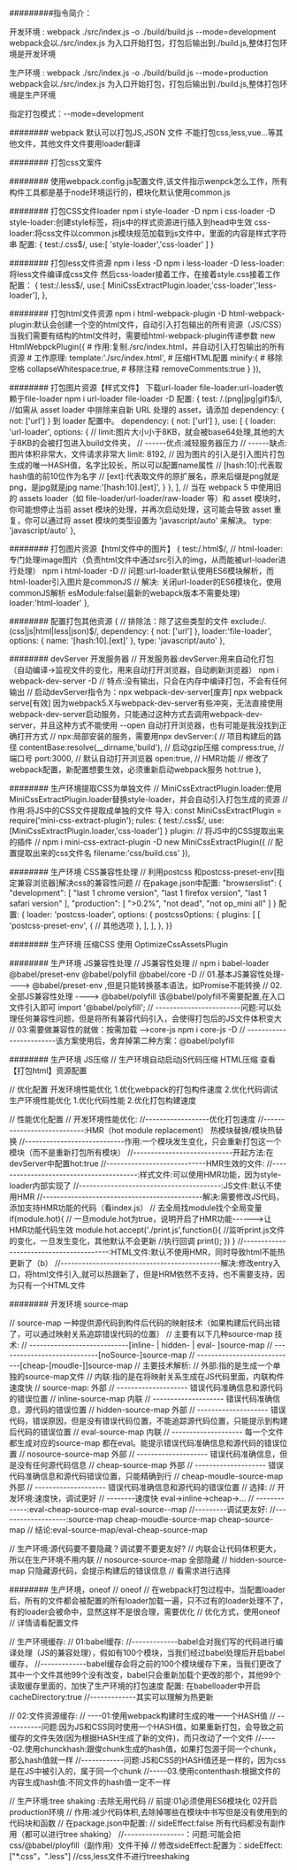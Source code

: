 #########指令简介：

开发环境 : webpack ./src/index.js -o ./build/build.js --mode=development
webpack会以./src/index.js 为入口开始打包，打包后输出到./build.js,整体打包环境是开发环境

生产环境 : webpack ./src/index.js -o ./build/build.js --mode=production
webpack会以./src/index.js 为入口开始打包，打包后输出到./build.js,整体打包环境是生产环境

指定打包模式：--mode=development


######## webpack 默认可以打包JS,JSON 文件 不能打包css,less,vue...等其他文件，其他文件文件要用loader翻译

######## 打包css文案件

######## 使用webpack.config.js配置文件,该文件指示wenpck怎么工作，所有构件工具都是基于node环境运行的，模块化默认使用common.js

######## 打包CSS文件loader  npm i style-loader -D  npm i css-loader -D
         style-loader:创建style标签，将js中的样式资源进行插入到head中生效
         css-loader:将css文件以common.js模块规范加载到js文件中，里面的内容是样式字符串
         配置:
    {
        test:/\.css$/,
        use:[
          'style-loader','css-loader'
        ]
    }

######## 打包less文件资源 npm i less -D  npm i less-loader -D
         less-loader:将less文件编译成css文件 然后css-loader接着工作，在接着style.css接着工作
         配置：
    {
        test:/\.less$/,
        use:[ MiniCssExtractPlugin.loader,'css-loader','less-loader'],
    },

######## 打包html文件资源 npm i html-webpack-plugin -D
         html-webpack-plugin:默认会创建一个空的html文件，自动引入打包输出的所有资源（JS/CSS）
         当我们需要有结构的html文件时，需要给html-webpack-plugin传递参数
        new HtmlWebpckPlugin({
            # 作用:复制./src/index.html，并自动引入打包输出的所有资源
            # 工作原理:
            template:'./src/index.html',
            # 压缩HTML配置
            minify:{
              # 移除空格
              collapseWhitespace:true,
              # 移除注释
              removeComments:true
            }
        }),


######## 打包图片资源【样式文件】 下载url-loader file-loader:url-loader依赖于file-loader npm i url-loader file-loader -D
         配置:
      {
        test: /\.(png|jpg|gif)$/i,
        //如需从 asset loader 中排除来自新 URL 处理的 asset，请添加 dependency: { not: ['url'] } 到 loader 配置中。
        dependency: { not: ['url'] },
        use: [
          {
            loader: 'url-loader',
            options: {
              // limit:图片大小小于8KB，就会被base64处理,其他的大于8KB的会被打包进入build文件夹，
              // ------优点:减轻服务器压力
              // ------缺点:图片体积非常大，文件请求非常大
              limit: 8192,
              // 因为图片的引入是引入图片打包生成的唯一HASH值，名字比较长，所以可以配置name属性
              // [hash:10]:代表取hash值的前10位作为名字
              // [ext]:代表取文件的原扩展名，原来后缀是png就是png，是jpg就是jpg
              name:'[hash:10].[ext]',
            }
          },
        ],
        // 当在 webpack 5 中使用旧的 assets loader（如 file-loader/url-loader/raw-loader 等）和 asset 模块时，你可能想停止当前 asset 模块的处理，并再次启动处理，这可能会导致 asset 重复，你可以通过将 asset 模块的类型设置为 'javascript/auto' 来解决。
       type: 'javascript/auto'
      },

######## 打包图片资源【html文件中的图片】
      {
        test:/\.html$/,
        // html-loader:专门处理image图片（负责html文件中通过src引入的img，从而能被url-loader进行处理） npm i html-loader -D
        // 问题:url-loader默认使用ES6模块解析，而html-loader引入图片是commonJS
        // 解决: 关闭url-loader的ES6模块化，使用commonJS解析  esModule:false(最新的webapck版本不需要处理)
        loader:'html-loader'
      },

######## 配置打包其他资源
      {
        // 排除法：除了这些类型的文件
        exclude:/\.(css|js|html|less|json)$/,
        dependency: { not: ['url'] },
        loader:'file-loader',
        options: {
          name: '[hash:10].[ext]'
        },
        type: 'javascript/auto'
      },

######## devServer 开发服务器
    // 开发服务器:devServer:用来自动化打包（自动编译->监视文件的变化，用来自动打开浏览器，自动刷新浏览器） npm i webpack-dev-server -D
    // 特点:没有输出，只会在内存中编译打包，不会有任何输出
    // 启动devServer指令为：npx webpack-dev-server[废弃]   npx webpack serve[有效]
    因为webpack5.X与webpack-dev-server有些冲突，无法直接使用webpack-dev-server启动服务，只能通过这种方式去调用webpack-dev-server，并且这种方式不能使用 --open 自动打开浏览器，也有可能是我没找到正确打开方式
    // npx:局部安装的服务，需要用npx
    devServer:{
      // 项目构建后的路径
      contentBase:resolve(__dirname,'build'),
      // 启动gzip压缩
      compress:true,
      // 端口号
      port:3000,
      // 默认自动打开浏览器
      open:true,
      // HMR功能
      // 修改了webpack配置，新配置想要生效，必须重新启动webpack服务
      hot:true
    },

######## 生产环境提取CSS为单独文件
    // MiniCssExtractPlugin.loader:使用MiniCssExtractPlugin.loader替换style-loader，并会自动引入打包生成的资源
    // 作用:将JS中的CSS文件提取成单独的文件
    导入:
    const MiniCssExtractPlugin = require('mini-css-extract-plugin');
    rules:
    {
      test:/\.css$/,
      use:[MiniCssExtractPlugin.loader,'css-loader']
    }
    plugin:
    // 将JS中的CSS提取出来的插件
    // npm i mini-css-extract-plugin -D
    new MiniCssExtractPlugin({
      // 配置提取出来的css文件名
      filename:'css/build.css'
    }),

######## 生产环境 CSS兼容性处理
      // 利用postcss 和postcss-preset-env[指定兼容浏览器]解决css的兼容性问题
      // 在pakage.json中配置:
        "browserslist": {
          "development": [
          "last 1 chrome version",
          "last 1 firefox version",
          "last 1 safari version"
          ],
        "production": [
          ">0.2%",
          "not dead",
          "not op_mini all"
        ]
      }
      配置:
      {
        loader: 'postcss-loader',
        options: {
          postcssOptions: {
            plugins: [
              [
                'postcss-preset-env',
                {
                  // 其他选项
                },
              ],
            ],
          },
        }}

######## 生产环境 压缩CSS
        使用 OptimizeCssAssetsPlugin


######## 生产环境 JS兼容性处理
          // JS兼容性处理
          // npm i babel-loader @babel/preset-env @babel/polyfill @babel/core -D
          // 01.基本JS兼容性处理----> @babel/preset-env ,但是只能转换基本语法，如Promise不能转换
          // 02.全部JS兼容性处理 ----> @babel/polyfill  该@babel/polyfill不需要配置,在入口文件引入即可  import '@babel/polyfill';
          // ------------------------问题:可以处理任何兼容性问题，但是将所有兼容代码引入，会使得打包后的JS文件体积变大
          // 03:需要做兼容性的就做：按需加载  -->core-js npm i core-js -D
          // ------------------------该方案使用后，舍弃掉第二种方案：@babel/polyfill


######## 生产环境 JS压缩
         // 生产环境自动启动jS代码压缩
                 HTML压缩
          查看【打包html】资源配置




// 优化配置
开发环境性能优化  1.优化webpack的打包构件速度 2.优化代码调试
生产环境性能优化  1.优化代码性能  2.优化打包构建速度



  // 性能优化配置
  // 开发环境性能优化:
  //------------------优化打包速度
  //---------------------------:HMR（hot module replacement）   热模块替换/模块热替换
  //----------------------------作用:一个模块发生变化，只会重新打包这一个模块（而不是重新打包所有模块）
  //----------------------------开起方法:在devServer中配置hot:true
  //----------------------------HMR生效的文件:
  //----------------------------------------:样式文件:可以使用HMR功能，因为style-loader内部实现了
  //----------------------------------------:JS文件:默认不使用HMR
  //---------------------------------------------解决:需要修改JS代码，添加支持HMR功能的代码（看index.js）
                        // 去全局找module找个全局变量
                        if(module.hot){
                          // 一旦module.hot为true，说明开启了HMR功能------>让HMR功能代码生效
                          module.hot.accept('./print.js',function(){
                            //监听print.js文件的变化，一旦发生变化，其他默认不会更新
                            //执行回调
                            print();
                          })
                        }
  //----------------------------------------:HTML文件:默认不使用HMR，同时导致html不能热更新了（b）
  //---------------------------------------------解决:修改entry入口，将html文件引入,就可以热跟新了，但是HRM依然不支持，也不需要支持，因为只有一个HTML文件


######## 开发环境 source-map

 // source-map 一种提供源代码到构件后代码的映射技术（如果构建后代码出错了，可以通过映射关系追踪错误代码的位置）
  // 主要有以下几种source-map 技术:
  // ----------------------------[inline- | hidden- | eval- ]source-map
  // ----------------------------[noSource-]source-map
  // ----------------------------[cheap-[moudle-]]source-map
  // 主要技术解析:
  // 外部:指的是生成一个单独的source-map文件
  // 内联:指的是在将映射关系生成在JS代码里面，内联构件速度快
  // source-map:                外部
  // --------------------       错误代码准确信息和源代码的错误位置
  // inline-source-map          内联
  // --------------------       错误代码准确信息，源代码的错误位置
  // hidden-source-map          外部
  // --------------------       错误代码，错误原因，但是没有错误代码位置，不能追踪源代码位置，只能提示到构建后代码的错误位置
  // eval-source-map            内联
  // --------------------       每一个文件都生成对应的source-map 都在eval。能提示错误代码准确信息和源代码的错误位置
  // nosource-source-map        外部
  // --------------------       错误代码准确信息，但是没有任何源代码信息
  // cheap-source-map           外部
  // --------------------       错误代码准确信息和源代码错误位置，只能精确到行
  // cheap-moudle-source-map    外部
  // --------------------       错误代码准确信息和源代码的错误位置
  // 选择:
  // 开发环境:速度快，调试更好
  // --------速度快  eval->inline->cheap->...
  // -------------:eval-cheap-source-map eval-source--map
  //---------调试更友好:
  //-------------------:source-map cheap-moudle-source-map cheap-source-map
  // 结论:eval-source-map/eval-cheap-source-map

  // 生产环境:源代码要不要隐藏？调试要不要更友好?
  // 内联会让代码体积更大，所以在生产环境不用内联
  // nosource-source-map 全部隐藏
  // hidden-source-map 只隐藏源代码，会提示构建后的错误信息
  // 看需求进行选择


######## 生产环境，oneof
  // oneof
  // 在webpack打包过程中，当配置loader后，所有的文件都会被配置的所有loader加载一遍，只不过有的loader处理不了，有的loader会被命中，显然这样不是很合理，需要优化
  // 优化方式，使用oneof
  // 详情请看配置文件


 // 生产环境缓存:
  // 01:babel缓存:
  //-------------babel会对我们写的代码进行编译处理（JS的兼容处理），假如有100个模块，当我们经过babel处理后开启babel缓存，
  //-------------babel缓存会将之前的100个模块缓存下来，当我们更改了其中一个文件其他99个没有改变，babel只会重新加载个更改的那个，其他99个读取缓存里面的，加快了生产环境的打包速度
  配置:
  在babelloader中开启    cacheDirectory:true
  //-------------其实可以理解为热更新

  // 02:文件资源缓存:
  // ----01:使用webpack构建时生成的唯一一个HASH值
  // -----------问题:因为JS和CSS同时使用一个HASH值，如果重新打包，会导致之前缓存的文件失效(因为根据HASH生成了新的文件)，而只改动了一个文件
  //-----02.使用chunckhash:跟俊chunk生成的hash值，如果打包源于同一个chunk，那么hash值就一样
  //------------问题:JS和CSS的HASH值还是一样的，因为css是在JS中被引入的，属于同一个chunk
  //-----03.使用contenthash:根据文件的内容生成hash值:不同文件的hash值一定不一样


  // 生产环境:tree shaking :去除无用代码
  // 前提:01必须使用ES6模块化 02开启production环境
  // 作用:减少代码体积,去除掉哪些在模块中书写但是没有使用到的代码块和函数
  // 在package.json中配置:
  // sideEffect:false 所有代码都没有副作用（都可以进行tree shaking）
  //-----------------：问题:可能会把css/@babel/ployfill（副作用）文件干掉
  // 修改sideEffect:配置为：sideEffect:["*.css"，".less"] //css,less文件不进行treeshaking
  











